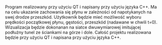 Program realizowany przy użyciu
QT i napisany przy użyciu języka C++. Ma na celu ukazanie zachowania 
się płynu w zależności od napotykanych na swej drodze przeszkód.
Użytkownik będzie mieć możliwość wyboru prędkości
początkowej płynu, gęstości, przeszkód (nadawane w chwili t=0).
Wizualizacja będzie dokonanan na siatce
dwuwymiarowej imitującej podłużny tunel ze ściankami na
górze i dole. Całość projektu realizowana będzie przy użyciu
QT i napisana przy użyciu języka C++.